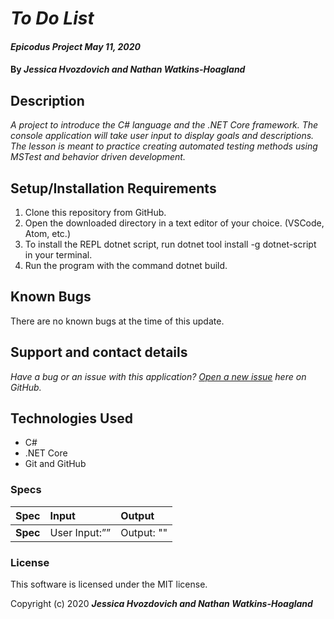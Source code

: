 # _To Do List_

#### _Epicodus Project May 11, 2020_

#### By _**Jessica Hvozdovich and Nathan Watkins-Hoagland**_

## Description

_A project to introduce the C# language and the .NET Core framework. The console application will take user input to display goals and descriptions. The lesson is meant to practice creating automated testing methods using MSTest and behavior driven development._

## Setup/Installation Requirements

1. Clone this repository from GitHub.
2. Open the downloaded directory in a text editor of your choice.
  (VSCode, Atom, etc.)
3. To install the REPL dotnet script, run dotnet tool install -g dotnet-script in your terminal.
4. Run the program with the command dotnet build.

## Known Bugs

There are no known bugs at the time of this update.
 
## Support and contact details

_Have a bug or an issue with this application? [Open a new issue](https://github.com/WiseFool92/TriangleTestCSharp) here on GitHub._

## Technologies Used

* C#
* .NET Core
* Git and GitHub

### Specs
| Spec | Input | Output |
| :------------- | :------------- | :------------- |
| **Spec** | User Input:”” | Output: "" |


### License

This software is licensed under the MIT license.

Copyright (c) 2020 **_Jessica Hvozdovich and Nathan Watkins-Hoagland_**